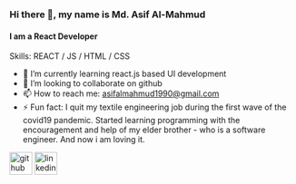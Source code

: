 ### Hi there 👋, my name is Md. Asif Al-Mahmud
#### I am a React Developer



Skills: REACT / JS / HTML / CSS

- 🌱 I’m currently learning react.js based UI development 
- 👯 I’m looking to collaborate on github 
- 📫 How to reach me: asifalmahmud1990@gmail.com 
- ⚡ Fun fact: I quit my textile engineering job during the first wave of the covid19 pandemic. Started learning programming with the encouragement and help of my elder brother - who is a software engineer. And now i am loving it. 


[<img src='https://cdn.jsdelivr.net/npm/simple-icons@3.0.1/icons/github.svg' alt='github' height='40'>](https://github.com/sabujpakhi)  [<img src='https://cdn.jsdelivr.net/npm/simple-icons@3.0.1/icons/linkedin.svg' alt='linkedin' height='40'>](https://www.linkedin.com/in/md-asif-al-mahmud-1b7690219/)  

